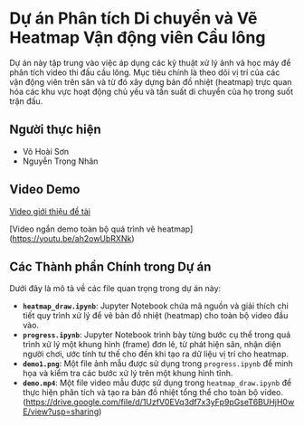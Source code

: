 # Dự án Phân tích Di chuyển và Vẽ Heatmap Vận động viên Cầu lông

Dự án này tập trung vào việc áp dụng các kỹ thuật xử lý ảnh và học máy để phân tích video thi đấu cầu lông. Mục tiêu chính là theo dõi vị trí của các vận động viên trên sân và từ đó xây dựng bản đồ nhiệt (heatmap) trực quan hóa các khu vực hoạt động chủ yếu và tần suất di chuyển của họ trong suốt trận đấu.

## Người thực hiện

* Võ Hoài Sơn
* Nguyễn Trọng Nhân

## Video Demo

[Video giới thiệu đề tài](https://youtu.be/N5h5xNVd9W4)

[Video ngắn demo toàn bộ quá trình vẽ heatmap] (https://youtu.be/ah2owUbRXNk)

## Các Thành phần Chính trong Dự án

Dưới đây là mô tả về các file quan trọng trong dự án này:

* **`heatmap_draw.ipynb`**: Jupyter Notebook chứa mã nguồn và giải thích chi tiết quy trình xử lý để vẽ bản đồ nhiệt (heatmap) cho toàn bộ video đầu vào.
* **`progress.ipynb`**: Jupyter Notebook trình bày từng bước cụ thể trong quá trình xử lý một khung hình (frame) đơn lẻ, từ phát hiện sân, nhận diện người chơi, ước tính tư thế cho đến khi tạo ra dữ liệu vị trí cho heatmap.
* **`demo1.png`**: Một file ảnh mẫu được sử dụng trong `progress.ipynb` để minh họa và kiểm tra các bước xử lý trên một khung hình tĩnh.
* **`demo.mp4`**: Một file video mẫu được sử dụng trong `heatmap_draw.ipynb` để thực hiện phân tích và tạo ra bản đồ nhiệt tổng thể cho toàn bộ video. (https://drive.google.com/file/d/1UzfV0EVq3df7x3yFp9pGseT6BUHjH0wE/view?usp=sharing)
